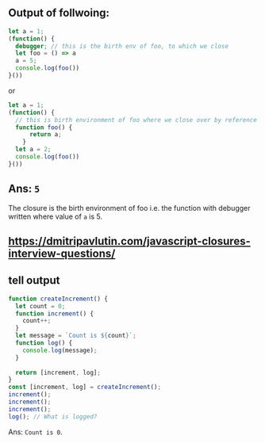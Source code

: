 

## Output of follwoing:
```js
let a = 1;
(function() {
  debugger; // this is the birth env of foo, to which we close
  let foo = () => a
  a = 5;
  console.log(foo())
}())
```

or 
```js
let a = 1;
(function() {
  // this is birth environment of foo where we close over by reference
  function foo() { 
      return a; 
    }
  let a = 2;
  console.log(foo())
}())
```

## Ans: `5`

The closure is the birth environment of foo i.e. the function with debugger written where value of `a` is 5.

## https://dmitripavlutin.com/javascript-closures-interview-questions/

## tell output

```js
function createIncrement() {
  let count = 0;
  function increment() { 
    count++;
  }
  let message = `Count is ${count}`;
  function log() {
    console.log(message);
  }
  
  return [increment, log];
}
const [increment, log] = createIncrement();
increment(); 
increment(); 
increment(); 
log(); // What is logged?
```
Ans: `Count is 0`.